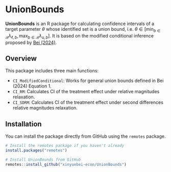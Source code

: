 # UnionBounds

**UnionBounds** is an R package for calculating confidence intervals of a target parameter $\theta$ whose identified set is a union bound, i.e. $\theta \in \left[\min_{b \in \mathcal{B}} \lambda_{\ell,b}, \max_{b \in \mathcal{B}} \lambda_{u,b}\right]$. It is based on the modified conditional inference proposed by [Bei (2024)](https://xinyuebei-econ.github.io/files/Bei_Xinyue_JMP.pdf).

## Overview

This package includes three main functions:
- `CI_ModifiedConditional`: Works for general union bounds defined in Bei (2024) Equation 1.
- `CI_RM`: Calculates CI of the treatment effect under relative magnitudes relaxation.
- `CI_SDRM`: Calculates CI of the treatment effect under second differences relative magnitudes relaxation.

## Installation

You can install the package directly from GitHub using the `remotes` package.

```r
# Install the remotes package if you haven't already
install.packages("remotes")

# Install UnionBounds from GitHub
remotes::install_github("xinyuebei-econ/UnionBounds")
